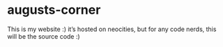 # augusts-corner
This is my website :) it’s hosted on neocities, but for any code nerds, this will be the source code :)
